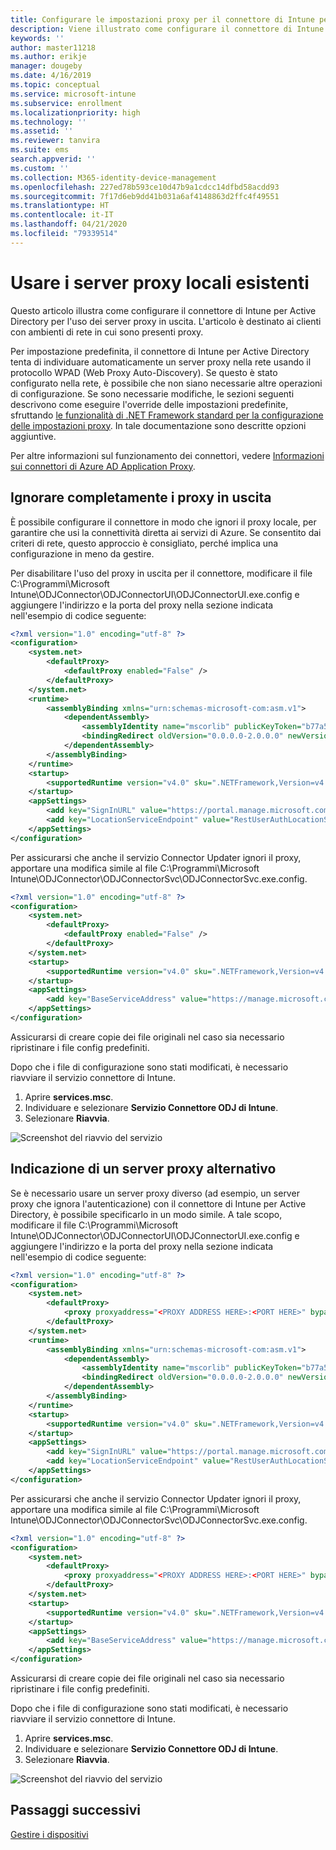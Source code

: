 ```yaml
---
title: Configurare le impostazioni proxy per il connettore di Intune per Active Directory
description: Viene illustrato come configurare il connettore di Intune per Active Directory per l'uso dei server proxy locali esistenti.
keywords: ''
author: master11218
ms.author: erikje
manager: dougeby
ms.date: 4/16/2019
ms.topic: conceptual
ms.service: microsoft-intune
ms.subservice: enrollment
ms.localizationpriority: high
ms.technology: ''
ms.assetid: ''
ms.reviewer: tanvira
ms.suite: ems
search.appverid: ''
ms.custom: ''
ms.collection: M365-identity-device-management
ms.openlocfilehash: 227ed78b593ce10d47b9a1cdcc14dfbd58acdd93
ms.sourcegitcommit: 7f17d6eb9dd41b031a6af4148863d2ffc4f49551
ms.translationtype: HT
ms.contentlocale: it-IT
ms.lasthandoff: 04/21/2020
ms.locfileid: "79339514"
---
```

# <a name="work-with-existing-on-premises-proxy-servers"></a>Usare i server proxy locali esistenti

Questo articolo illustra come configurare il connettore di Intune per Active Directory per l'uso dei server proxy in uscita. L'articolo è destinato ai clienti con ambienti di rete in cui sono presenti proxy.

Per impostazione predefinita, il connettore di Intune per Active Directory tenta di individuare automaticamente un server proxy nella rete usando il protocollo WPAD (Web Proxy Auto-Discovery). Se questo è stato configurato nella rete, è possibile che non siano necessarie altre operazioni di configurazione.  Se sono necessarie modifiche, le sezioni seguenti descrivono come eseguire l'override delle impostazioni predefinite, sfruttando [le funzionalità di .NET Framework standard per la configurazione delle impostazioni proxy](https://docs.microsoft.com/dotnet/framework/configure-apps/file-schema/network/defaultproxy-element-network-settings).  In tale documentazione sono descritte opzioni aggiuntive.

Per altre informazioni sul funzionamento dei connettori, vedere [Informazioni sui connettori di Azure AD Application Proxy](https://docs.microsoft.com/azure/active-directory/manage-apps/application-proxy-connectors).

## <a name="completely-bypass-outbound-proxies"></a>Ignorare completamente i proxy in uscita

È possibile configurare il connettore in modo che ignori il proxy locale, per garantire che usi la connettività diretta ai servizi di Azure. Se consentito dai criteri di rete, questo approccio è consigliato, perché implica una configurazione in meno da gestire.

Per disabilitare l'uso del proxy in uscita per il connettore, modificare il file C:\Programmi\Microsoft Intune\ODJConnector\ODJConnectorUI\ODJConnectorUI.exe.config e aggiungere l'indirizzo e la porta del proxy nella sezione indicata nell'esempio di codice seguente:

```xml
<?xml version="1.0" encoding="utf-8" ?>
<configuration>
    <system.net>  
        <defaultProxy>   
            <defaultProxy enabled="False" /> 
        </defaultProxy>  
    </system.net>
    <runtime>
        <assemblyBinding xmlns="urn:schemas-microsoft-com:asm.v1">
            <dependentAssembly>
                <assemblyIdentity name="mscorlib" publicKeyToken="b77a5c561934e089" culture="neutral"/>
                <bindingRedirect oldVersion="0.0.0.0-2.0.0.0" newVersion="4.6.0.0" />
            </dependentAssembly>
        </assemblyBinding>
    </runtime>
    <startup> 
        <supportedRuntime version="v4.0" sku=".NETFramework,Version=v4.6" />
    </startup>
    <appSettings>
        <add key="SignInURL" value="https://portal.manage.microsoft.com/Home/ClientLogon"/>
        <add key="LocationServiceEndpoint" value="RestUserAuthLocationService/RestUserAuthLocationService/ServiceAddresses"/>
    </appSettings>
</configuration>
```

Per assicurarsi che anche il servizio Connector Updater ignori il proxy, apportare una modifica simile al file C:\Programmi\Microsoft Intune\ODJConnector\ODJConnectorSvc\ODJConnectorSvc.exe.config.

```xml
<?xml version="1.0" encoding="utf-8" ?>
<configuration>
    <system.net>  
        <defaultProxy>
            <defaultProxy enabled="False" /> 
        </defaultProxy>  
    </system.net>
    <startup>
        <supportedRuntime version="v4.0" sku=".NETFramework,Version=v4.6" />
    </startup>
    <appSettings>
        <add key="BaseServiceAddress" value="https://manage.microsoft.com/" />
    </appSettings>
</configuration>
```

Assicurarsi di creare copie dei file originali nel caso sia necessario ripristinare i file config predefiniti.

Dopo che i file di configurazione sono stati modificati, è necessario riavviare il servizio connettore di Intune. 

1. Aprire **services.msc**.
2. Individuare e selezionare **Servizio Connettore ODJ di Intune**.
3. Selezionare **Riavvia**.

![Screenshot del riavvio del servizio](./media/autopilot-hybrid-connector-proxy/service-restart.png)


## <a name="specifying-an-alternative-proxy-server"></a>Indicazione di un server proxy alternativo

Se è necessario usare un server proxy diverso (ad esempio, un server proxy che ignora l'autenticazione) con il connettore di Intune per Active Directory, è possibile specificarlo in un modo simile. A tale scopo, modificare il file C:\Programmi\Microsoft Intune\ODJConnector\ODJConnectorUI\ODJConnectorUI.exe.config e aggiungere l'indirizzo e la porta del proxy nella sezione indicata nell'esempio di codice seguente:

```xml
<?xml version="1.0" encoding="utf-8" ?>
<configuration>
    <system.net>  
        <defaultProxy>   
            <proxy proxyaddress="<PROXY ADDRESS HERE>:<PORT HERE>" bypassonlocal="True" usesystemdefault="True"/>   
        </defaultProxy>  
    </system.net>
    <runtime>
        <assemblyBinding xmlns="urn:schemas-microsoft-com:asm.v1">
            <dependentAssembly>
                <assemblyIdentity name="mscorlib" publicKeyToken="b77a5c561934e089" culture="neutral"/>
                <bindingRedirect oldVersion="0.0.0.0-2.0.0.0" newVersion="4.6.0.0" />
            </dependentAssembly>
        </assemblyBinding>
    </runtime>
    <startup> 
        <supportedRuntime version="v4.0" sku=".NETFramework,Version=v4.6" />
    </startup>
    <appSettings>
        <add key="SignInURL" value="https://portal.manage.microsoft.com/Home/ClientLogon"/>
        <add key="LocationServiceEndpoint" value="RestUserAuthLocationService/RestUserAuthLocationService/ServiceAddresses"/>
    </appSettings>
</configuration>
```

Per assicurarsi che anche il servizio Connector Updater ignori il proxy, apportare una modifica simile al file C:\Programmi\Microsoft Intune\ODJConnector\ODJConnectorSvc\ODJConnectorSvc.exe.config.

```xml
<?xml version="1.0" encoding="utf-8" ?>
<configuration>
    <system.net>  
        <defaultProxy>   
            <proxy proxyaddress="<PROXY ADDRESS HERE>:<PORT HERE>" bypassonlocal="True" usesystemdefault="True"/>   
        </defaultProxy>  
    </system.net>
    <startup>
        <supportedRuntime version="v4.0" sku=".NETFramework,Version=v4.6" />
    </startup>
    <appSettings>
        <add key="BaseServiceAddress" value="https://manage.microsoft.com/" />
    </appSettings>
</configuration>
```

Assicurarsi di creare copie dei file originali nel caso sia necessario ripristinare i file config predefiniti.

Dopo che i file di configurazione sono stati modificati, è necessario riavviare il servizio connettore di Intune. 

1. Aprire **services.msc**.
2. Individuare e selezionare **Servizio Connettore ODJ di Intune**.
3. Selezionare **Riavvia**.

![Screenshot del riavvio del servizio](./media/autopilot-hybrid-connector-proxy/service-restart.png)


## <a name="next-steps"></a>Passaggi successivi

[Gestire i dispositivi](../remote-actions/device-management.md)
